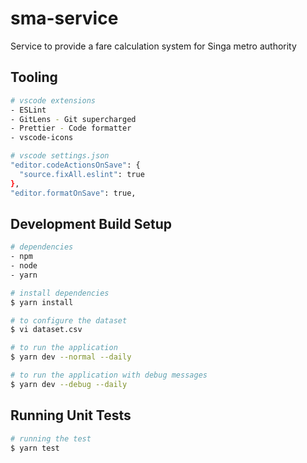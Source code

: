# sma-service

Service to provide a fare calculation system for Singa metro authority

## Tooling

```bash
# vscode extensions
- ESLint
- GitLens - Git supercharged
- Prettier - Code formatter
- vscode-icons
```

```bash
# vscode settings.json
"editor.codeActionsOnSave": {
  "source.fixAll.eslint": true
},
"editor.formatOnSave": true,
```

## Development Build Setup

```bash
# dependencies
- npm
- node
- yarn
```

```bash
# install dependencies
$ yarn install

# to configure the dataset
$ vi dataset.csv

# to run the application
$ yarn dev --normal --daily

# to run the application with debug messages
$ yarn dev --debug --daily
```

## Running Unit Tests

```bash
# running the test
$ yarn test
```
